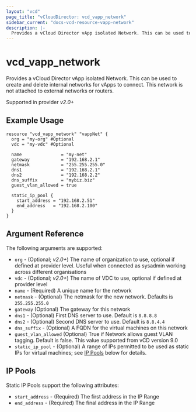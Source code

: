 ```yaml
---
layout: "vcd"
page_title: "vCloudDirector: vcd_vapp_network"
sidebar_current: "docs-vcd-resource-vapp-network"
description: |-
  Provides a vCloud Director vApp isolated Network. This can be used to create and delete internal networks for vApps to connect.
---
```


# vcd\_vapp\_network

 Provides a vCloud Director vApp isolated Network. This can be used to create and delete internal networks for vApps to connect.
 This network is not attached to external networks or routers.

Supported in provider *v2.0+*

## Example Usage

```hcl
resource "vcd_vapp_network" "vappNet" {
  org = "my-org" #Optional
  vdc = "my-vdc" #Optional

  name               = "my-net"
  gateway            = "192.168.2.1"
  netmask            = "255.255.255.0"
  dns1               = "192.168.2.1"
  dns2               = "192.168.2.2"
  dns_suffix         = "mybiz.biz"
  guest_vlan_allowed = true

  static_ip_pool {
    start_address = "192.168.2.51"
    end_address   = "192.168.2.100"
  }
}
```

## Argument Reference

The following arguments are supported:

* `org` - (Optional; *v2.0+*) The name of organization to use, optional if defined at provider level. Useful when 
  connected as sysadmin working across different organisations
* `vdc` - (Optional; *v2.0+*) The name of VDC to use, optional if defined at provider level
* `name` - (Required) A unique name for the network
* `netmask` - (Optional) The netmask for the new network. Defaults is `255.255.255.0`
* `gateway` (Optional) The gateway for this network
* `dns1` - (Optional) First DNS server to use. Default is `8.8.8.8`
* `dns2` - (Optional) Second DNS server to use. Default is `8.8.4.4`
* `dns_suffix` - (Optional) A FQDN for the virtual machines on this network
* `guest_vlan_allowed` (Optional) True if Network allows guest VLAN tagging. Default is false. This value supported from vCD version 9.0
* `static_ip_pool` - (Optional) A range of IPs permitted to be used as static IPs for
  virtual machines; see [IP Pools](#ip-pools) below for details.

<a id="ip-pools"></a>
## IP Pools

Static IP Pools support the following attributes:

* `start_address` - (Required) The first address in the IP Range
* `end_address` - (Required) The final address in the IP Range